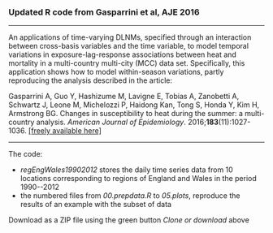 
### Updated R code from Gasparrini et al, AJE 2016

--------------------------------------------------------------------------------

An applications of time-varying DLNMs, specified through an interaction between cross-basis variables and the time variable, to model temporal variations in exposure-lag-response associations between heat and mortality in a multi-country multi-city (MCC) data set. Specifically, this application shows how to model within-season variations, partly reproducing the analysis described in the article:

Gasparrini A, Guo Y, Hashizume M, Lavigne E, Tobias A, Zanobetti A, Schwartz J, Leone M, Michelozzi P, Haidong Kan, Tong S, Honda Y, Kim H, Armstrong BG. Changes in susceptibility to heat during the summer: a multi-country analysis. *American Journal of Epidemiology*. 2016;**183**(11):1027-1036. [[freely available here]](http://www.ag-myresearch.com/2016_gasparrini_aje.html)

--------------------------------------------------------------------------------

The code:

  * *regEngWales19902012* stores the daily time series data from 10 locations corresponding to regions of England and Wales in the period 1990--2012
  * the numbered files from *00.prepdata.R* to *05.plots*, reproduce the results of an example with the subset of data
  
Download as a ZIP file using the green button *Clone or download* above